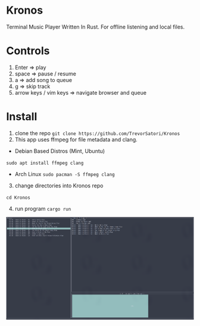 # Kronos
Terminal Music Player Written In Rust. For offline listening and local files.

# Controls
1. Enter => play
2. space => pause / resume
3. a => add song to queue
4. g => skip track
5. arrow keys / vim keys => navigate browser and queue 

# Install

1. clone the repo
``
    git clone https://github.com/TrevorSatori/Kronos
``
2. This app uses ffmpeg for file metadata and clang. 

- Debian Based Distros (Mint, Ubuntu) 

``
    sudo apt install ffmpeg clang
``

- Arch Linux
``
    sudo pacman -S ffmpeg clang
``
3. change directories into Kronos repo 

``
    cd Kronos
``

4. run program
``
    cargo run
``

![Alt text](Kronos.png?raw=true "Title")

